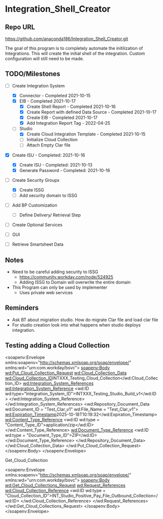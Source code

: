 # Integration_Shell_Creator

## Repo URL
https://github.com/anaconda186/Integration_Shell_Creator.git

The goal of this program is to completely automate the initilization of Integrations. 
This will create the initial shell of the integration. 
Custom configuration will still need to be made. 

## TODO/Milestones
 - [ ] Create Integration System
    - [X] Connector - Completed 2021-10-15
    - [X] EIB - Completed 2021-10-17
       - [X] Create Shell Report - Completed 2021-10-16
       - [X] Create Report with defined Data Source - Completed 2021-10-17
       - [X] Create EIB - Completed 2021-10-17
       - [X] Add Integration Report Tag - 2022-04-25
    - [ ] Studio
       - [X] Create Cloud Integration Template - Completed 2021-10-15
       - [ ] Initialize Cloud Collection
       - [ ] Attach Empty Clar file
 - [X] Create ISU - Completed: 2021-10-16
    - [X] Create ISU - Completed: 2021-10-13
    - [X] Generate Password - Completed: 2021-10-16
 - [ ] Create Security Groupx
    - [X] Create ISSG
    - [ ] Add security domain to ISSG
 - [ ] Add BP Customization
    - [ ] Define Delivery/ Retrieval Step
 - [ ] Create Optional Services
 - [ ] GUI
 - [ ] Retrieve Smartsheet Data


## Notes
 - Need to be careful adding security to ISSG
    * https://community.workday.com/node/524925
    * Adding ISSG to Domain will overwrite the entire domain
 - This Program can only be used by implementer
    * Uses private web services
 

## Reminders
 - Ask BT about migration studio. How do migrate Clar file and load clar file
 - For studio creation look into what happens when studio deploys integration.

## Testing adding a Cloud Collection
 <?xml version="1.0"?>
<soapenv:Envelope
    xmlns:soapenv="http://schemas.xmlsoap.org/soap/envelope/"
    xmlns:wd="urn:com.workday/bsvc">
    <soapenv:Body>
        <wd:Put_Cloud_Collection_Request>
            <wd:Cloud_Collection_Data>
                <wd:Cloud_Collection_ID>INTXXX_Testing_Cloud_Collection</wd:Cloud_Collection_ID>
                <wd:Integration_System_References>
                    <wd:Integration_System_Reference>
                        <wd:ID wd:type="Integration_System_ID">INTXXX_Testing_Studio_Build_v1</wd:ID>
                    </wd:Integration_System_Reference>
                </wd:Integration_System_References>
                <wd:Repository_Document_Data
                    wd:Document_ID = "Test_Clar_v1"
                    wd:File_Name = "Test_Clar_v1">
                    <wd:Expiration_Timestamp>2025-10-18T10:19:32</wd:Expiration_Timestamp>
                    <wd:Content_Type_Reference>
                        <wd:ID wd:type = "Content_Type_ID">application/zip</wd:ID>
                    </wd:Content_Type_Reference>
                    <wd:Document_Type_Reference>
                        <wd:ID wd:type = "Document_Type_ID">ZIP</wd:ID>
                    </wd:Document_Type_Reference>
                </wd:Repository_Document_Data>
            </wd:Cloud_Collection_Data>
        </wd:Put_Cloud_Collection_Request>
    </soapenv:Body>
</soapenv:Envelope>

Get_Cloud_Collection

<?xml version="1.0"?>
<soapenv:Envelope
    xmlns:soapenv="http://schemas.xmlsoap.org/soap/envelope/"
    xmlns:wd="urn:com.workday/bsvc">
    <soapenv:Body>
        <wd:Get_Cloud_Collections_Request>
            <wd:Request_References>
                <wd:Cloud_Collection_Reference>
                	<wd:ID wd:type = "Cloud_Collection_ID">INT_Studio_Positive_Pay_File_Outbound_Collection</wd:ID>
                </wd:Cloud_Collection_Reference>
            </wd:Request_References>
        </wd:Get_Cloud_Collections_Request>
    </soapenv:Body>
</soapenv:Envelope>
